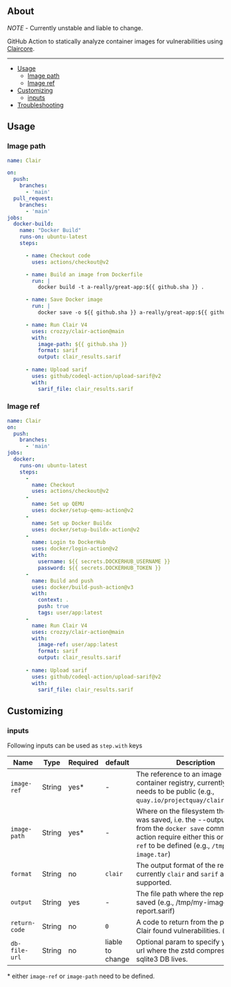 ## About

*NOTE* - Currently unstable and liable to change.

GitHub Action to statically analyze container images for vulnerabilities using [Claircore](https://github.com/quay/claircore/).

___

* [Usage](#usage)
  * [Image path](#image-path)
  * [Image ref](#image-ref)
* [Customizing](#customizing)
  * [inputs](#inputs)
* [Troubleshooting](#troubleshooting)

## Usage

### Image path

```yaml
name: Clair

on:
  push:
    branches:
      - 'main'
  pull_request:
    branches:
      - 'main'
jobs:
  docker-build:
    name: "Docker Build"
    runs-on: ubuntu-latest
    steps:

      - name: Checkout code
        uses: actions/checkout@v2

      - name: Build an image from Dockerfile
        run: |
          docker build -t a-really/great-app:${{ github.sha }} .

      - name: Save Docker image
        run: |
          docker save -o ${{ github.sha }} a-really/great-app:${{ github.sha }}

      - name: Run Clair V4
        uses: crozzy/clair-action@main
        with:
          image-path: ${{ github.sha }}
          format: sarif
          output: clair_results.sarif
  
      - name: Upload sarif
        uses: github/codeql-action/upload-sarif@v2
        with:
          sarif_file: clair_results.sarif
```

### Image ref

```yaml
name: Clair
on:
  push:
    branches:
      - 'main'
jobs:
  docker:
    runs-on: ubuntu-latest
    steps:
      -
        name: Checkout
        uses: actions/checkout@v2
      -
        name: Set up QEMU
        uses: docker/setup-qemu-action@v2
      -
        name: Set up Docker Buildx
        uses: docker/setup-buildx-action@v2
      -
        name: Login to DockerHub
        uses: docker/login-action@v2
        with:
          username: ${{ secrets.DOCKERHUB_USERNAME }}
          password: ${{ secrets.DOCKERHUB_TOKEN }}
      -
        name: Build and push
        uses: docker/build-push-action@v3
        with:
          context: .
          push: true
          tags: user/app:latest
      - 
        name: Run Clair V4
        uses: crozzy/clair-action@main
        with:
          image-ref: user/app:latest
          format: sarif
          output: clair_results.sarif
  
      - name: Upload sarif
        uses: github/codeql-action/upload-sarif@v2
        with:
          sarif_file: clair_results.sarif
```

## Customizing

### inputs

Following inputs can be used as `step.with` keys

| Name          | Type   | Required | default          | Description                                                                                                                                                                                |
|---------------|--------|----------|------------------|--------------------------------------------------------------------------------------------------------------------------------------------------------------------------------------------|
| `image-ref`   | String | yes*     | -                | The reference to an image in a container registry, currently this needs to be public (e.g., `quay.io/projectquay/clair:nightly`)                                                           |
| `image-path`  | String | yes*     | -                | Where on the filesystem the image was saved, i.e. the --output-flag from the `docker save` command the action require either this or `image-ref` to be defined (e.g., `/tmp/my-image.tar`) |
| `format`      | String | no       | `clair`            | The output format of the report currently `clair` and `sarif` are supported.                                                                                                               |
| `output`      | String | yes      | -                | The file path where the report gets saved (e.g., /tmp/my-image-report.sarif)                                                                                                               |
| `return-code` | String | no       | `0`              | A code to return from the process if Clair found vulnerabilities. (e.g., `1`)                                                                                                              |
| `db-file-url` | String | no       | liable to change | Optional param to specify your own url where the zstd compressed sqlite3 DB lives.                                                                                                         |


\* either `image-ref` or `image-path` need to be defined.
